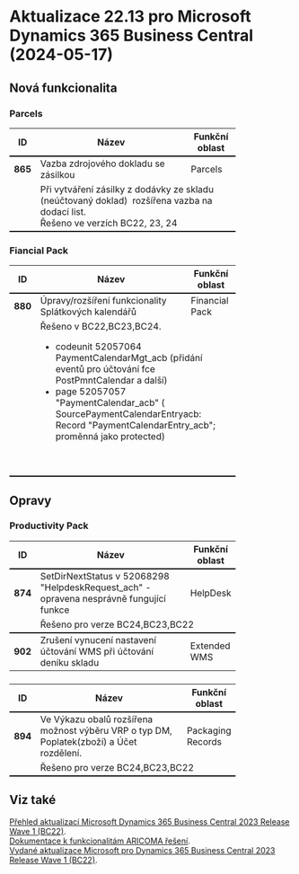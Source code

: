 ﻿# Aktualizace 22.13 pro Microsoft Dynamics 365 Business Central (2024-05-17)

## Nová funkcionalita

### Parcels
<table style="width:80%"><tr><th style="width:8%">ID</th><th style="width:70%">Název</th><th style="width:22%">Funkční oblast</th></tr>
<tr>
        <td style="border-top: 2px solid #000;"><b>865</b></td>
        <td style="border-top: 2px solid #000;">Vazba zdrojového dokladu se zásilkou</td>
        <td style="border-top: 2px solid #000;">Parcels</td>
        </tr><tr>
            <td style="border-bottom: 2px solid #000;"></td>
            <td style="border-bottom: 2px solid #000;" colspan="2"><span style="color:rgba(0, 0, 0, 0.9);display:inline !important;"><div style="box-sizing:border-box;">Při vytváření zásilky z dodávky ze skladu (neúčtovaný doklad)&nbsp; rozšířena vazba na dodací list.&nbsp; </div><div style="box-sizing:border-box;"><span style="font-weight:inherit;">Řešeno ve verzích BC22, 23, 24&nbsp;</span><br> </div></span></td>
            </tr> </table>

### Fiancial Pack
<table style="width:80%"><tr><th style="width:8%">ID</th><th style="width:70%">Název</th><th style="width:22%">Funkční oblast</th></tr>
<tr>
        <td style="border-top: 2px solid #000;"><b>880</b></td>
        <td style="border-top: 2px solid #000;">Úpravy/rozšíření funkcionality Splátkových kalendářů</td>
        <td style="border-top: 2px solid #000;">Financial Pack</td>
        </tr><tr>
            <td style="border-bottom: 2px solid #000;"></td>
            <td style="border-bottom: 2px solid #000;" colspan="2"><div>Řešeno v BC22,BC23,BC24. </div><div><div style="box-sizing:border-box;"><ul><li><span style="font-weight:inherit;">codeunit 52057064 PaymentCalendarMgt_acb (</span>přidání eventů pro účtování fce PostPmntCalendar a další) </li><li>page 52057057 &quot;PaymentCalendar_acb&quot; ( SourcePaymentCalendarEntryacb: Record &quot;PaymentCalendarEntry_acb&quot;; proměnná jako&nbsp;<span style="font-weight:inherit;">protected)</span> </li> </ul> </div><br><br> </div></td>
            </tr> </table>

## Opravy

### Productivity Pack
<table style="width:80%"><tr><th style="width:8%">ID</th><th style="width:70%">Název</th><th style="width:22%">Funkční oblast</th></tr>
<tr>
        <td style="border-top: 2px solid #000;"><b>874</b></td>
        <td style="border-top: 2px solid #000;">SetDirNextStatus v 52068298 "HelpdeskRequest_ach" - opravena nesprávně fungující funkce</td>
        <td style="border-top: 2px solid #000;">HelpDesk</td>
        </tr><tr>
            <td style="border-bottom: 2px solid #000;"></td>
            <td style="border-bottom: 2px solid #000;" colspan="2"><div><span style="display:inline !important;">Řešeno pro verze BC24,BC23,BC22</span><br> </div></td>
            </tr><tr>
        <td style="border-top: 2px solid #000;"><b>902</b></td>
        <td style="border-top: 2px solid #000;">Zrušení vynucení nastavení účtování WMS při účtování deníku skladu</td>
        <td style="border-top: 2px solid #000;">Extended WMS</td>
        </tr> </table>

### 
<table style="width:80%"><tr><th style="width:8%">ID</th><th style="width:70%">Název</th><th style="width:22%">Funkční oblast</th></tr>
<tr>
        <td style="border-top: 2px solid #000;"><b>894</b></td>
        <td style="border-top: 2px solid #000;">Ve Výkazu obalů rozšířena možnost výběru VRP o typ DM, Poplatek(zboží) a Účet rozdělení.</td>
        <td style="border-top: 2px solid #000;">Packaging Records</td>
        </tr><tr>
            <td style="border-bottom: 2px solid #000;"></td>
            <td style="border-bottom: 2px solid #000;" colspan="2"><div>Řešeno pro verze BC24,BC23,BC22 </div></td>
            </tr> </table>

## Viz také 

[Přehled aktualizací Microsoft Dynamics 365 Business Central 2023 Release Wave 1 (BC22)](Updates-bc22.md).  
[Dokumentace k funkcionalitám ARICOMA řešení](https://muj.autocont.cz/docs/cs-cz/dynamics365/business-central/AC-Solutions/ac-solutions.html).  
[Vydané aktualizace Microsoft pro Dynamics 365 Business Central 2023 Release Wave 1 (BC22)](https://support.microsoft.com/en-us/topic/released-updates-for-microsoft-dynamics-365-business-central-2023-release-wave-1-37e2d08e-6f61-4522-90ba-1cea59d8de51).  

